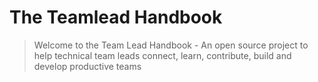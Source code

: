 # The Teamlead Handbook

> Welcome to the Team Lead Handbook - An open source project to help technical team leads connect, learn, contribute, build and develop productive teams
